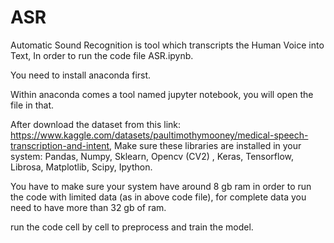 # ASR
Automatic Sound Recognition is tool which transcripts the Human Voice into Text, In order to run the code file ASR.ipynb.

You need to install anaconda first.

Within anaconda comes a tool named jupyter notebook, you will open the file in that.

After download the dataset from this link: https://www.kaggle.com/datasets/paultimothymooney/medical-speech-transcription-and-intent, 
Make sure these libraries are installed in your system: Pandas, Numpy, Sklearn, Opencv (CV2) , Keras, Tensorflow, Librosa, Matplotlib, Scipy, Ipython.

You have to make sure your system have around 8 gb ram in order to run the code with limited data (as in above code file), for complete data you need to have more than 32 gb of ram.

run the code cell by cell to preprocess and train the model.

